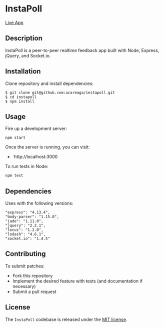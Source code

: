 # InstaPoll

[Live App](https://insta-poll.herokuapp.com)

## Description

InstaPoll is a peer-to-peer realtime feedback app built with Node, Express, jQuery, and Socket.io.

## Installation

Clone repository and install dependencies:

```
$ git clone git@github.com:acareaga/instapoll.git
$ cd instapoll
$ npm install
```

## Usage

Fire up a development server:

```
npm start
```

Once the server is running, you can visit:

* `http://localhost:3000

To run tests in Node:

```js
npm test
```
## Dependencies

Uses with the following versions:

```
"express": "4.13.4",
"body-parser": "1.15.0",
"jade": "1.11.0",
"jquery": "2.2.1",
"locus": "1.2.0",
"lodash": "4.6.1",
"socket.io": "1.4.5"
```

## Contributing

To submit patches:
* Fork this repository
* Implement the desired feature with tests (and documentation if necessary)
* Submit a pull request

## License

The `InstaPoll` codebase is released under the [MIT license](https://opensource.org/licenses/MIT).
